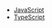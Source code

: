 - [JavaScript](https://yangxueyou.github.io/xueyou_javascript/#/)
- [TypeScript](https://yangxueyou.github.io/xueyou_typescript/#/)